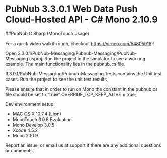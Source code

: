 # PubNub 3.3.0.1 Web Data Push Cloud-Hosted API - C# Mono 2.10.9 
##PubNub C Sharp (MonoTouch Usage)

For a quick video walkthrough, checkout https://vimeo.com/54805916 !

Open 3.3.0.1/PubNub-Messaging/Pubnub-Messaging/PubNub-Messaging.csproj. Run the project in the simulator to see a working example. The main functionality lies in the pubnub.cs file.

3.3.0.1/PubNub-Messaging/Pubnub-Messaging.Tests contains the Unit test cases. Run the project to see the unit test results,

Please ensure that in order to run on Mono the constant in the pubnub.cs file should be set to "true"
OVERRIDE_TCP_KEEP_ALIVE = true;

Dev environment setup:
- MAC OS X 10.7.4 (Lion)
- MonoTouch 6.0.6 Evaluation
- Mono Develop 3.0.5
- Xcode 4.5.2
- Mono 2.10.9 

Report an issue, or email us at support if there are any additional questions or comments.


